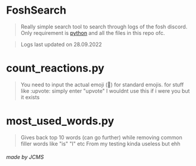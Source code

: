 # FoshSearch
> Really simple search tool to search through logs of the fosh discord.
> Only requirement is [python](https://www.python.org/downloads/) and all the files in this repo ofc.

> Logs last updated on 28.09.2022

# count_reactions.py
> You need to input the actual emoji (🤡) for standard emojis.
> for stuff like :upvote: simply enter "upvote"
> I wouldnt use this if i were you but it exists

# most_used_words.py
> Gives back top 10 words (can go further) while removing common filler words like "is" "I" etc
> From my testing kinda useless but ehh

###### made by JCMS